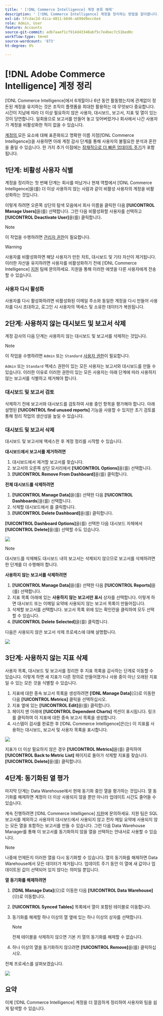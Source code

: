 ```yaml
---
title: ' [!DNL Commerce Intelligence] 계정 분류 해제'
description: ' [!DNL Commerce Intelligence] 계정을 정리하는 방법을 알아봅니다.'
exl-id: 5fcdac2d-41ca-4011-b646-a699d9ecc6e4
role: Admin, User
feature: Accounts
source-git-commit: adb7aaef1cf914d43348abf5c7e4bec7c51bed0c
workflow-type: tm+mt
source-wordcount: '873'
ht-degree: 0%

---
```


# [!DNL Adobe Commerce Intelligence] 계정 정리

[!DNL Commerce Intelligence]에서 6개월이나 6년 동안 활동했는지에 관계없이 정돈된 계정을 유지하는 것은 조직이 플랫폼을 최대한 활용하는 데 무엇보다 중요합니다. 시간이 지남에 따라 더 이상 필요하지 않은 사용자, 대시보드, 보고서, 지표 및 열이 있는 것이 당연합니다. 일회용으로 보고서를 만들어 놓고 잊어버렸거나 회사에서 나간 사용자가 계정을 비활성화한 적이 없을 수 있습니다.

[ 계정의 ](../best-practices/naming-elements.md)모든 요소에 대해 표준화되고 명확한 이름 지정[!DNL Commerce Intelligence])을 사용하면 아래 계정 감사 단계를 통해 사용자의 불필요한 분석과 혼란을 줄일 수 있습니다. 한 가지 추가 이점에는 [잠재적으로 더 빠른 업데이트 주기](../best-practices/reduce-update-cycle-time.md)가 포함됩니다.

## 1단계: 비활성 사용자 식별

계정을 정리하는 첫 번째 단계는 회사를 떠났거나 현재 역할에서 [!DNL Commerce Intelligence]을(를) 더 이상 사용하지 않는 사람과 같이 비활성 사용자의 계정을 비활성화하는 것입니다.

이렇게 하려면 오른쪽 상단의 탐색 모음에서 회사 이름을 클릭한 다음 **[!UICONTROL Manage Users]**&#x200B;을(를) 선택합니다. 그런 다음 비활성화할 사용자를 선택하고 **[!UICONTROL Deactivate User]**&#x200B;을(를) 클릭합니다.

>[!NOTE]
>
>이 작업을 수행하려면 [관리자 권한](../administrator/user-management/user-management.md)이 필요합니다.

>[!WARNING]
>
>사용자를 비활성화하면 해당 사용자가 만든 차트, 대시보드 및 기타 자산이 제거됩니다. 이러한 자산을 유지하려면 사용자를 비활성화하기 전에 [!DNL Commerce Intelligence] [지원](../guide-overview.md#Submitting-a-Support-Ticket) 팀에 문의하세요. 지원을 통해 이러한 에셋을 다른 사용자에게 전송할 수 있습니다.

### 사용자 다시 활성화

사용자를 다시 활성화하려면 비활성화된 이메일 주소와 동일한 계정을 다시 만들어 사용자를 다시 초대하고, 로그인 시 사용자의 액세스 및 소유한 데이터가 복원됩니다.

## 2단계: 사용하지 않는 대시보드 및 보고서 삭제

계정 감사의 다음 단계는 사용하지 않는 대시보드 및 보고서를 삭제하는 것입니다.

>[!NOTE]
>
>이 작업을 수행하려면 `Admin` 또는 `Standard` [사용자 권한](../administrator/user-management/user-management.md)이 필요합니다.

`Admin` 또는 `Standard` 액세스 권한이 있는 모든 사용자는 보고서와 대시보드를 만들 수 있습니다. 이러한 이유로 이러한 권한이 있는 모든 사용자는 아래 단계에 따라 사용하지 않는 보고서를 식별하고 제거해야 합니다.

### 대시보드 및 보고서 검토

삭제하기 전에 보고서와 대시보드를 검토하여 사용 중인 항목을 평가해야 합니다. 아래 설명된 **[!UICONTROL find unused reports]** 기능을 사용할 수 있지만 초기 검토를 통해 정리 작업의 생산성을 높일 수 있습니다.

### 대시보드 및 보고서 삭제

대시보드 및 보고서에 액세스한 후 계정 정리를 시작할 수 있습니다.

**대시보드에서 보고서를 제거하려면**

1. 대시보드에서 제거할 보고서를 찾습니다.
1. 보고서의 오른쪽 상단 모서리에서 **[!UICONTROL Options]**&#x200B;을(를) 선택합니다.
1. **[!UICONTROL Remove From Dashboard]**&#x200B;을(를) 클릭합니다.

**전체 대시보드를 삭제하려면**

1. **[!UICONTROL Manage Data]**&#x200B;을(를) 선택한 다음 **[!UICONTROL Dashboards**]을(를) 선택합니다.
1. 삭제할 대시보드에서 를 클릭합니다.
1. **[!UICONTROL Delete Dashboard]**&#x200B;을(를) 클릭합니다.

**[!UICONTROL Dashboard Options]**&#x200B;을(를) 선택한 다음 대시보드 자체에서 **[!UICONTROL Delete]**&#x200B;을(를) 선택할 수도 있습니다.

![](../../mbi/assets/Delete_from_dashboard.png)

>[!NOTE]
>
>대시보드를 삭제해도 대시보드 내의 보고서는 삭제되지 않으므로 보고서를 삭제하려면 한 단계를 더 수행해야 합니다.

**사용하지 않는 보고서를 삭제하려면**

1. **[!UICONTROL Manage Data]**&#x200B;을(를) 선택한 다음 **[!UICONTROL Reports]**&#x200B;을(를) 선택합니다.
1. 지표 목록 아래에 있는 **사용하지 않는 보고서만 표시** 상자를 선택합니다. 이렇게 하면 대시보드 또는 이메일 요약에 사용되지 않는 보고서 목록이 만들어집니다.
1. 삭제할 보고서를 선택합니다. 보고서 목록 위에 있는 확인란을 클릭하여 모두 선택할 수 있습니다.
1. **[!UICONTROL Delete Selected]**&#x200B;을(를) 클릭합니다.

다음은 사용되지 않은 보고서 삭제 프로세스에 대해 설명합니다.

![](../../mbi/assets/unused_reports.png)

## 3단계: 사용하지 않는 지표 삭제

사용자 목록, 대시보드 및 보고서를 정리한 후 지표 목록을 감사하는 단계로 이동할 수 있습니다. 이렇게 하면 새 지표가 다른 정의로 만들어졌거나 사용 중이 아닌 오래된 지표일 수 있는 모든 것을 식별할 수 있습니다.

1. 지표에 대한 종속 보고서 목록을 생성하려면 **[!DNL Manage Data]**(으)로 이동한 다음 **[!UICONTROL Metrics]** 클릭을 선택하십시오.
1. 지표 옆에 있는 **[!UICONTROL Edit]**&#x200B;을(를) 클릭합니다.
1. 페이지 맨 아래에 **[!UICONTROL Dependent Charts]** 섹션이 표시됩니다. 링크를 클릭하여 이 지표에 대한 종속 보고서 목록을 생성합니다.
1. 시스템이 검사를 완료한 후 [!DNL Commerce Intelligence]은(는) 이 지표를 사용하는 대시보드, 보고서 및 사용자 목록을 표시합니다.

![](../../mbi/assets/report_dependecies.png)

지표가 더 이상 필요하지 않은 경우 **[!UICONTROL Metrics]**&#x200B;을(를) 클릭하여 **[!UICONTROL Back to Metric List]** 페이지로 돌아가 삭제할 지표를 찾습니다. **[!UICONTROL Delete]**&#x200B;을(를) 클릭합니다.

## 4단계: 동기화된 열 평가

마지막 단계는 Data Warehouse에서 현재 동기화 중인 열을 평가하는 것입니다. 열 동기화를 해제하면 계정이 더 이상 사용되지 않을 뿐만 아니라 업데이트 시간도 줄어들 수 있습니다.

계속 진행하려면 [!DNL Commerce Intelligence] [지원](../guide-overview.md#Submitting-a-Support-Ticket)에 문의하세요. 지원 팀은 SQL 보고서를 제외하고 사용자의 대시보드에서 사용되지 않고 전자 메일 요약에 사용되지 않는 모든 열을 포함하는 보고서를 만들 수 있습니다. 그런 다음 Data Warehouse Manager를 통해 이 보고서를 동기화하지 않을 열을 선택하는 안내서로 사용할 수 있습니다.

>[!NOTE]
>
>나중에 언제든지 이러한 열을 다시 동기화할 수 있습니다. 열의 동기화를 해제하면 Data Warehouse에서 모든 데이터가 제거됩니다. 업데이트 주기 동안 이 열에 새 값이나 업데이트된 값이 선택되어 있지 않다는 의미일 뿐입니다.

**열 동기화를 해제하려면**

1. **[!DNL Manage Data]**(으)로 이동한 다음 **[!UICONTROL Data Warehouse]**(으)로 이동합니다.
1. **[!UICONTROL Synced Tables]** 목록에서 열이 포함된 테이블로 이동합니다.
1. 동기화를 해제할 하나 이상의 열 옆에 있는 하나 이상의 상자를 선택합니다.
   >[!NOTE]
   >
   >전체 테이블을 삭제하지 않으면 기본 키 열의 동기화를 해제할 수 없습니다.

1. 하나 이상의 열을 동기화하지 않으려면 **[!UICONTROL Remove]**&#x200B;을(를) 클릭하십시오.

전체 프로세스를 살펴보겠습니다.

![](../../mbi/assets/drop_column.png)

## 요약

이제 [!DNL Commerce Intelligence] 계정을 더 깔끔하게 정리하여 사용자와 팀을 쉽게 탐색할 수 있습니다.
